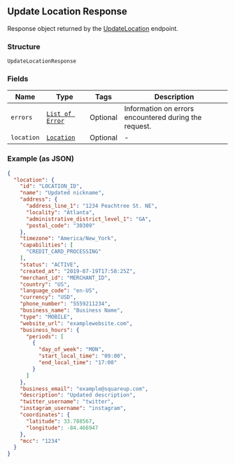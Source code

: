 ## Update Location Response

Response object returned by the [UpdateLocation](#endpoint-updatelocation) endpoint.

### Structure

`UpdateLocationResponse`

### Fields

| Name | Type | Tags | Description |
|  --- | --- | --- | --- |
| `errors` | [`List of Error`](/doc/models/error.md) | Optional | Information on errors encountered during the request. |
| `location` | [`Location`](/doc/models/location.md) | Optional | - |

### Example (as JSON)

```json
{
  "location": {
    "id": "LOCATION_ID",
    "name": "Updated nickname",
    "address": {
      "address_line_1": "1234 Peachtree St. NE",
      "locality": "Atlanta",
      "administrative_district_level_1": "GA",
      "postal_code": "30309"
    },
    "timezone": "America/New_York",
    "capabilities": [
      "CREDIT_CARD_PROCESSING"
    ],
    "status": "ACTIVE",
    "created_at": "2019-07-19T17:58:25Z",
    "merchant_id": "MERCHANT_ID",
    "country": "US",
    "language_code": "en-US",
    "currency": "USD",
    "phone_number": "5559211234",
    "business_name": "Business Name",
    "type": "MOBILE",
    "website_url": "examplewebsite.com",
    "business_hours": {
      "periods": [
        {
          "day_of_week": "MON",
          "start_local_time": "09:00",
          "end_local_time": "17:00"
        }
      ]
    },
    "business_email": "example@squareup.com",
    "description": "Updated description",
    "twitter_username": "twitter",
    "instagram_username": "instagram",
    "coordinates": {
      "latitude": 33.788567,
      "longitude": -84.466947
    },
    "mcc": "1234"
  }
}
```

